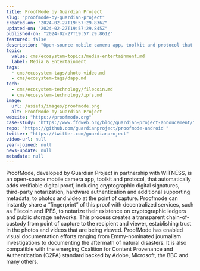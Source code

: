 ```yaml
---
title: ProofMode by Guardian Project
slug: "proofmode-by-guardian-project"
created-on: "2024-02-27T19:57:29.836Z"
updated-on: "2024-02-27T19:57:29.845Z"
published-on: "2024-02-27T19:57:29.861Z"
featured: false
description: "Open-source mobile camera app, toolkit and protocol that adds verifiable digital proof to photos and video at the point of capture."
topic:
  value: cms/ecosystem-topics/media-entertainment.md
  label: Media & Entertainment
tags:
  - cms/ecosystem-tags/photo-video.md
  - cms/ecosystem-tags/dapp.md
tech:
  - cms/ecosystem-technology/filecoin.md
  - cms/ecosystem-technology/ipfs.md
image:
  url: /assets/images/proofmode.png
  alt: ProofMode by Guardian Project
website: "https://proofmode.org"
case-study: "https://www.ffdweb.org/blog/guardian-project-annoucement/"
repo: "https://github.com/guardianproject/proofmode-android "
twitter: "https://twitter.com/guardianproject"
video-url: null
year-joined: null
news-update: null
metadata: null
---
```


ProofMode, developed by Guardian Project in partnership with WITNESS, is an open-source mobile camera app, toolkit and protocol, that automatically adds verifiable digital proof, including cryptographic digital signatures, third-party notarization, hardware authentication and additional supporting metadata, to photos and video at the point of capture. Proofmode can instantly share a “fingerprint” of this proof with decentralized services, such as Filecoin and IPFS, to notarize their existence on cryptographic ledgers and public storage networks. This process creates a transparent chain-of-custody from point of capture to the recipient and viewer, establishing trust in the photos and videos that are being viewed. ProofMode has enabled visual documentation efforts ranging from Emmy-nominated journalism investigations to documenting the aftermath of natural disasters. It is also compatible with the emerging Coalition for Content Provenance and Authentication (C2PA) standard backed by Adobe, Microsoft, the BBC and many others.
